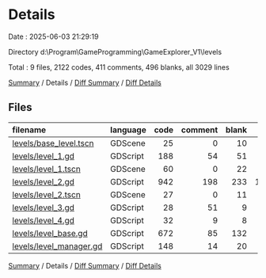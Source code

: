 # Details

Date : 2025-06-03 21:29:19

Directory d:\\Program\\GameProgramming\\GameExplorer_V1\\levels

Total : 9 files,  2122 codes, 411 comments, 496 blanks, all 3029 lines

[Summary](results.md) / Details / [Diff Summary](diff.md) / [Diff Details](diff-details.md)

## Files
| filename | language | code | comment | blank | total |
| :--- | :--- | ---: | ---: | ---: | ---: |
| [levels/base\_level.tscn](/levels/base_level.tscn) | GDScene | 25 | 0 | 10 | 35 |
| [levels/level\_1.gd](/levels/level_1.gd) | GDScript | 188 | 54 | 51 | 293 |
| [levels/level\_1.tscn](/levels/level_1.tscn) | GDScene | 60 | 0 | 22 | 82 |
| [levels/level\_2.gd](/levels/level_2.gd) | GDScript | 942 | 198 | 233 | 1,373 |
| [levels/level\_2.tscn](/levels/level_2.tscn) | GDScene | 27 | 0 | 11 | 38 |
| [levels/level\_3.gd](/levels/level_3.gd) | GDScript | 28 | 51 | 9 | 88 |
| [levels/level\_4.gd](/levels/level_4.gd) | GDScript | 32 | 9 | 8 | 49 |
| [levels/level\_base.gd](/levels/level_base.gd) | GDScript | 672 | 85 | 132 | 889 |
| [levels/level\_manager.gd](/levels/level_manager.gd) | GDScript | 148 | 14 | 20 | 182 |

[Summary](results.md) / Details / [Diff Summary](diff.md) / [Diff Details](diff-details.md)